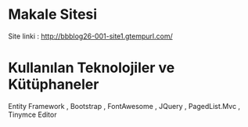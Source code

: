 # Makale Sitesi
 Site linki : http://bbblog26-001-site1.gtempurl.com/

# Kullanılan Teknolojiler ve Kütüphaneler
 Entity Framework , Bootstrap , FontAwesome , JQuery , PagedList.Mvc , Tinymce Editor
 
 
